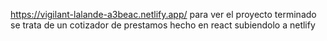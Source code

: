 https://vigilant-lalande-a3beac.netlify.app/ para ver el proyecto terminado se trata de un cotizador de prestamos hecho en react   subiendolo a netlify
